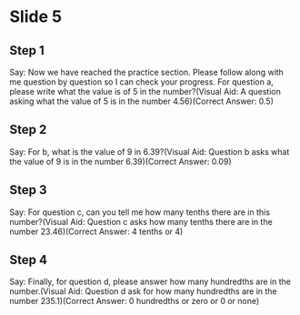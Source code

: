 # Slide 5

## Step 1

Say: Now we have reached the practice section. Please follow along with me question by question so I can check your progress. For question a, please write what the value is of 5 in the number?(Visual Aid: A question asking what the value of 5 is in the number 4.56)(Correct Answer: 0.5)

## Step 2

Say: For b, what is the value of 9 in 6.39?(Visual Aid: Question b asks what the value of 9 is in the number 6.39)(Correct Answer: 0.09)

## Step 3

Say: For question c, can you tell me how many tenths there are in this number?(Visual Aid: Question c asks how many tenths there are in the number 23.46)(Correct Answer: 4 tenths or 4)

## Step 4

Say: Finally, for question d, please answer how many hundredths are in the number.(Visual Aid: Question d ask for how many hundredths are in the number 235.1)(Correct Answer: 0 hundredths or zero or 0 or none)
